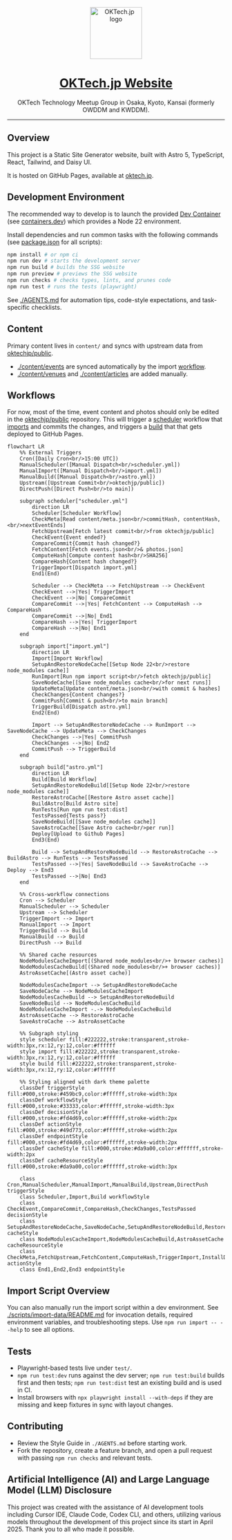 <div align="center">
  <a href="https://oktech.jp">
    <img src="./src/assets/OKTech-logo-auto.svg" alt="OKTech.jp logo" height="120" />
  </a>

<h1>
  <a href="https://oktech.jp">OKTech.jp Website</a>
</h1>
  <p>OKTech Technology Meetup Group in Osaka, Kyoto, Kansai (formerly OWDDM and KWDDM).</p>
</div>

---

## Overview

This project is a Static Site Generator website, built with Astro 5, TypeScript, React, Tailwind, and Daisy UI.

It is hosted on GitHub Pages, available at [oktech.jp](https://oktech.jp).

## Development Environment

The recommended way to develop is to launch the provided [Dev Container](.devcontainer/devcontainer.json) (see [containers.dev](https://containers.dev/)) which provides a Node 22 environment.

Install dependencies and run common tasks with the following commands (see [package.json](./package.json) for all scripts):

```bash
npm install # or npm ci
npm run dev # starts the development server
npm run build # builds the SSG website
npm run preview # previews the SSG website
npm run checks # checks types, lints, and prunes code
npm run test # runs the tests (playwright)
```

See [./AGENTS.md](./AGENTS.md) for automation tips, code-style expectations, and task-specific checklists.

## Content

Primary content lives in `content/` and syncs with upstream data from [oktechjp/public](https://github.com/oktechjp/public).

- [./content/events](./content/events) are synced automatically by the import [workflow](#workflows).
- [./content/venues](./content/venues) and [./content/articles](./content/articles) are added manually.

## Workflows

For now, most of the time, event content and photos should only be edited in the [oktechjp/public](https://github.com/oktechjp/public) repository. This will trigger a [scheduler](.github/workflows/scheduler.yml) workflow that [imports](.github/workflows/import.yml) and commits the changes, and triggers a [build](.github/workflows/astro.yml) that that gets deployed to GitHub Pages.

```mermaid
flowchart LR
    %% External Triggers
    Cron([Daily Cron<br/>15:00 UTC])
    ManualScheduler([Manual Dispatch<br/>scheduler.yml])
    ManualImport([Manual Dispatch<br/>import.yml])
    ManualBuild([Manual Dispatch<br/>astro.yml])
    Upstream([Upstream Commit<br/>oktechjp/public])
    DirectPush([Direct Push<br/>to main])

    subgraph scheduler["scheduler.yml"]
        direction LR
        Scheduler[Scheduler Workflow]
        CheckMeta[Read content/meta.json<br/>commitHash, contentHash,<br/>nextEventEnds]
        FetchUpstream[Fetch latest commit<br/>from oktechjp/public]
        CheckEvent{Event ended?}
        CompareCommit{Commit hash changed?}
        FetchContent[Fetch events.json<br/>& photos.json]
        ComputeHash[Compute content hash<br/>SHA256]
        CompareHash{Content hash changed?}
        TriggerImport[Dispatch import.yml]
        End1(End)

        Scheduler --> CheckMeta --> FetchUpstream --> CheckEvent
        CheckEvent -->|Yes| TriggerImport
        CheckEvent -->|No| CompareCommit
        CompareCommit -->|Yes| FetchContent --> ComputeHash --> CompareHash
        CompareCommit -->|No| End1
        CompareHash -->|Yes| TriggerImport
        CompareHash -->|No| End1
    end

    subgraph import["import.yml"]
        direction LR
        Import[Import Workflow]
        SetupAndRestoreNodeCache[[Setup Node 22<br/>restore node_modules cache]]
        RunImport[Run npm import script<br/>fetch oktechjp/public]
        SaveNodeCache[[Save node_modules cache<br/>for next runs]]
        UpdateMeta[Update content/meta.json<br/>with commit & hashes]
        CheckChanges{Content changes?}
        CommitPush[Commit & push<br/>to main branch]
        TriggerBuild[Dispatch astro.yml]
        End2(End)

        Import --> SetupAndRestoreNodeCache --> RunImport --> SaveNodeCache --> UpdateMeta --> CheckChanges
        CheckChanges -->|Yes| CommitPush
        CheckChanges -->|No| End2
        CommitPush --> TriggerBuild
    end

    subgraph build["astro.yml"]
        direction LR
        Build[Build Workflow]
        SetupAndRestoreNodeBuild[[Setup Node 22<br/>restore node_modules cache]]
        RestoreAstroCache[[Restore Astro asset cache]]
        BuildAstro[Build Astro site]
        RunTests[Run npm run test:dist]
        TestsPassed{Tests pass?}
        SaveNodeBuild[[Save node_modules cache]]
        SaveAstroCache[[Save Astro cache<br/>per run]]
        Deploy[Upload to Github Pages]
        End3(End)

        Build --> SetupAndRestoreNodeBuild --> RestoreAstroCache --> BuildAstro --> RunTests --> TestsPassed
        TestsPassed -->|Yes| SaveNodeBuild --> SaveAstroCache --> Deploy --> End3
        TestsPassed -->|No| End3
    end

    %% Cross-workflow connections
    Cron --> Scheduler
    ManualScheduler --> Scheduler
    Upstream --> Scheduler
    TriggerImport --> Import
    ManualImport --> Import
    TriggerBuild --> Build
    ManualBuild --> Build
    DirectPush --> Build

    %% Shared cache resources
    NodeModulesCacheImport[(Shared node_modules<br/>+ browser caches)]
    NodeModulesCacheBuild[(Shared node_modules<br/>+ browser caches)]
    AstroAssetCache[(Astro asset cache)]

    NodeModulesCacheImport --> SetupAndRestoreNodeCache
    SaveNodeCache --> NodeModulesCacheImport
    NodeModulesCacheBuild --> SetupAndRestoreNodeBuild
    SaveNodeBuild --> NodeModulesCacheBuild
    NodeModulesCacheImport -.-> NodeModulesCacheBuild
    AstroAssetCache --> RestoreAstroCache
    SaveAstroCache --> AstroAssetCache

    %% Subgraph styling
    style scheduler fill:#222222,stroke:transparent,stroke-width:3px,rx:12,ry:12,color:#ffffff
    style import fill:#222222,stroke:transparent,stroke-width:3px,rx:12,ry:12,color:#ffffff
    style build fill:#222222,stroke:transparent,stroke-width:3px,rx:12,ry:12,color:#ffffff

    %% Styling aligned with dark theme palette
    classDef triggerStyle fill:#000,stroke:#459bc9,color:#ffffff,stroke-width:3px
    classDef workflowStyle fill:#000,stroke:#33333,color:#ffffff,stroke-width:3px
    classDef decisionStyle fill:#000,stroke:#fd4d69,color:#ffffff,stroke-width:2px
    classDef actionStyle fill:#000,stroke:#49d773,color:#ffffff,stroke-width:2px
    classDef endpointStyle fill:#000,stroke:#fd4d69,color:#ffffff,stroke-width:2px
    classDef cacheStyle fill:#000,stroke:#da9a00,color:#ffffff,stroke-width:2px
    classDef cacheResourceStyle fill:#000,stroke:#da9a00,color:#ffffff,stroke-width:3px

    class Cron,ManualScheduler,ManualImport,ManualBuild,Upstream,DirectPush triggerStyle
    class Scheduler,Import,Build workflowStyle
    class CheckEvent,CompareCommit,CompareHash,CheckChanges,TestsPassed decisionStyle
    class SetupAndRestoreNodeCache,SaveNodeCache,SetupAndRestoreNodeBuild,RestoreAstroCache,SaveNodeBuild,SaveAstroCache cacheStyle
    class NodeModulesCacheImport,NodeModulesCacheBuild,AstroAssetCache cacheResourceStyle
    class CheckMeta,FetchUpstream,FetchContent,ComputeHash,TriggerImport,InstallDeps,RunImport,UpdateMeta,CommitPush,TriggerBuild,SetupPages,InstallOrCi,PrintEnv,BuildAstro,InstallBrowsers,RunTests,UploadArtifact,Deploy actionStyle
    class End1,End2,End3 endpointStyle
```

## Import Script Overview

You can also manually run the import script within a dev environment. See
[./scripts/import-data/README.md](./scripts/import-data/README.md) for invocation details, required environment variables, and troubleshooting steps. Use `npm run import -- --help` to see all options.

## Tests

- Playwright-based tests live under `test/`.
- `npm run test:dev` runs against the dev server; `npm run test:build` builds first and then tests; `npm run test:dist` test an existing build and is used in CI.
- Install browsers with `npx playwright install --with-deps` if they are missing and keep fixtures in sync with layout changes.

## Contributing

- Review the Style Guide in `./AGENTS.md` before starting work.
- Fork the repository, create a feature branch, and open a pull request with passing `npm run checks` and relevant tests.

## Artificial Intelligence (AI) and Large Language Model (LLM) Disclosure

This project was created with the assistance of AI development tools including Cursor IDE, Claude Code, Codex CLI, and others, utilizing various models throughout the development of this project since its start in April 2025. Thank you to all who made it possible.
